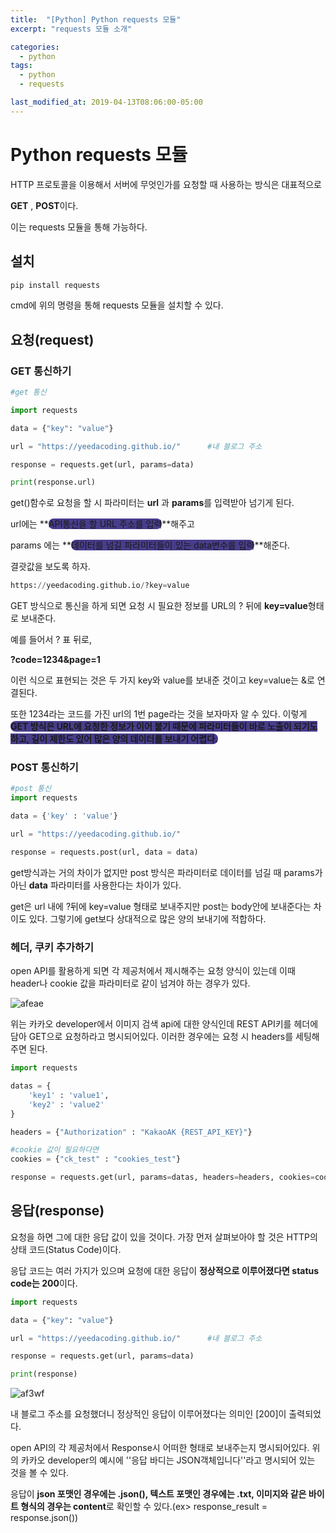 ```yaml
---
title:  "[Python] Python requests 모듈"
excerpt: "requests 모듈 소개"

categories:
  - python
tags:
  - python
  - requests

last_modified_at: 2019-04-13T08:06:00-05:00
---
```


# Python requests 모듈

HTTP 프로토콜을 이용해서 서버에 무엇인가를 요청할 때 사용하는 방식은 대표적으로

**GET** , **POST**이다.

이는 requests 모듈을 통해 가능하다.



## 설치

```python
pip install requests
```

cmd에 위의 명령을 통해 requests 모듈을 설치할 수 있다.



## 요청(request)



### GET 통신하기

```python
#get 통신

import requests

data = {"key": "value"}

url = "https://yeedacoding.github.io/"		#내 블로그 주소

response = requests.get(url, params=data)

print(response.url)
```

get()함수로 요청을 할 시 파라미터는 **url** 과 **params**를 입력받아 넘기게 된다.

url에는 **<span style="background-color : darkslateblue ; border-radius : 8px">API통신을 할 URL 주소를 입력</span>**해주고

params 에는 **<span style="background-color : darkslateblue ; border-radius : 8px">데이터를 넘길 파라미터들이 있는 data변수를 입력</span>**해준다.

결괏값을 보도록 하자.

```python
https://yeedacoding.github.io/?key=value
```

GET 방식으로 통신을 하게 되면 요청 시 필요한 정보를 URL의 ? 뒤에 **key=value**형태로 보내준다.

예를 들어서 ? 표 뒤로,

**?code=1234&page=1**

이런 식으로 표현되는 것은 두 가지 key와 value를 보내준 것이고 key=value는 &로 연결된다.

또한 1234라는 코드를 가진 url의 1번 page라는 것을 보자마자 알 수 있다. 이렇게 **<span style="background-color : darkslateblue ; border-radius : 8px">GET 방식은 URL에 요청한 정보가 이어 붙기 때문에 파라미터들이 바로 노출이 되기도 하고, 길이 제한도 있어 많은 양의 데이터를 보내기 어렵다.</span>**



### POST 통신하기

```python
#post 통신
import requests

data = {'key' : 'value'}

url = "https://yeedacoding.github.io/"

response = requests.post(url, data = data)
```

get방식과는 거의 차이가 없지만 post 방식은 파라미터로 데이터를 넘길 때 params가 아닌 **data** 파라미터를 사용한다는 차이가 있다.

get은 url 내에 ?뒤에 key=value 형태로 보내주지만 post는 body안에 보내준다는 차이도 있다. 그렇기에 get보다 상대적으로 많은 양의 보내기에 적합하다.



### 헤더, 쿠키 추가하기

open API를 활용하게 되면 각 제공처에서 제시해주는 요청 양식이 있는데 이때 header나 cookie 값을 파라미터로 같이 넘겨야 하는 경우가 있다.

![afeae](https://user-images.githubusercontent.com/83167676/127296181-6c6915d3-2962-4b07-a168-c27d8e47a14d.png)

위는 카카오 developer에서 이미지 검색 api에 대한 양식인데 REST API키를 헤더에 담아 GET으로 요청하라고 명시되어있다. 이러한 경우에는 요청 시 headers를 세팅해주면 된다.

```python
import requests

datas = {
    'key1' : 'value1',
    'key2' : 'value2'
}

headers = {"Authorization" : "KakaoAK {REST_API_KEY}"}

#cookie 값이 필요하다면
cookies = {"ck_test" : "cookies_test"}

response = requests.get(url, params=datas, headers=headers, cookies=cookies)
```

 

## 응답(response)

요청을 하면 그에 대한 응답 값이 있을 것이다. 가장 먼저 살펴보아야 할 것은 HTTP의 상태 코드(Status Code)이다.

응답 코드는 여러 가지가 있으며 요청에 대한 응답이 **정상적으로 이루어졌다면 status code는 200**이다.

```python
import requests

data = {"key": "value"}

url = "https://yeedacoding.github.io/"		#내 블로그 주소

response = requests.get(url, params=data)

print(response)
```

![af3wf](https://user-images.githubusercontent.com/83167676/127297918-d49184b8-9e98-4a7b-a190-c21e45815f82.png)

내 블로그 주소를 요청했더니 정상적인 응답이 이루어졌다는 의미인 [200]이 출력되었다.

open API의 각 제공처에서 Response시 어떠한 형태로 보내주는지 명시되어있다. 위의 카카오 developer의 예시에 ''응답 바디는 JSON객체입니다''라고 명시되어 있는 것을 볼 수 있다.

응답이 **json 포맷인 경우에는 .json(), 텍스트 포맷인 경우에는 .txt, 이미지와 같은 바이트 형식의 경우는 content**로 확인할 수 있다.(ex> response_result = response.json())


